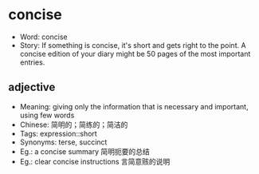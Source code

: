 # concise

- Word: concise
- Story: If something is concise, it's short and gets right to the point. A concise edition of your diary might be 50 pages of the most important entries.

## adjective

- Meaning: giving only the information that is necessary and important, using few words
- Chinese: 简明的；简练的；简洁的
- Tags: expression::short
- Synonyms: terse, succinct
- Eg.: a concise summary 简明扼要的总结
- Eg.: clear concise instructions 言简意赅的说明

